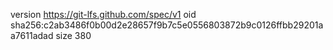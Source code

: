 version https://git-lfs.github.com/spec/v1
oid sha256:c2ab3486f0b00d2e28657f9b7c5e0556803872b9c0126ffbb29201aa7611adad
size 380
